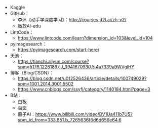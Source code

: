* Kaggle
* GitHub：
	* 李沐《动手学深度学习》：http://courses.d2l.ai/zh-v2/
	* 微软Ai-edu
* LintCode：
	* https://www.lintcode.com/learn?dimension_id=103&level_id=104
* pyimagesearch：
	* https://pyimagesearch.com/start-here/
* 天池：
	* https://tianchi.aliyun.com/course?spm=5176.12281897.J_3941670930.5.4a7339a9WVglHY
* 博客（Blog/CSDN）：
	* https://blog.csdn.net/u012526436/article/details/100749029?spm=1001.2014.3001.5502
	* https://www.cnblogs.com/ssyfj/category/1140184.html?page=3
* B站：
	* 白板
	* 百面
	* 骰子AI：https://www.bilibili.com/video/BV1Ua411b7U5?spm_id_from=333.851.b_7265636f6d6d656e64.6


